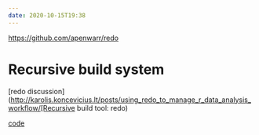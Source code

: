 ```yaml
---
date: 2020-10-15T19:38
---
```

https://github.com/apenwarr/redo
# Recursive build system

[redo discussion](http://karolis.koncevicius.lt/posts/using_redo_to_manage_r_data_analysis_workflow/[Recursive build tool: redo)

[code](https://github.com/apenwarr/redo)

<R>
<bash>
<PKG>
<toolchain>
<META>
